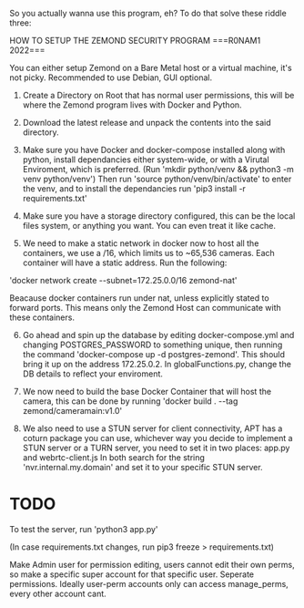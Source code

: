 So you actually wanna use this program, eh?
To do that solve these riddle three:

HOW TO SETUP THE ZEMOND SECURITY PROGRAM
===R0NAM1 2022===

You can either setup Zemond on a Bare Metal host or a virtual machine, it's not picky.
Recommended to use Debian, GUI optional.

1. Create a Directory on Root that has normal user permissions, this will be where the Zemond program lives with Docker and Python.

2. Download the latest release and unpack the contents into the said directory.

3. Make sure you have Docker and docker-compose installed along with python, install dependancies either system-wide, or with a Virutal Enviroment, which is preferred. (Run 'mkdir python/venv && python3 -m venv python/venv')
Then run 'source python/venv/bin/activate' to enter the venv, and to install the dependancies run 'pip3 install -r requirements.txt'

4. Make sure you have a storage directory configured, this can be the local files system, or anything you want. You can even treat it like cache.

5. We need to make a static network in docker now to host all the containers, we use a /16, which limits us to ~65,536 cameras. Each container will have a static address. Run the following:

'docker network create --subnet=172.25.0.0/16 zemond-nat'

Beacause docker containers run under nat, unless explicitly stated to forward ports. This means only the Zemond Host can communicate with these containers.

6. Go ahead and spin up the database by editing docker-compose.yml and changing POSTGRES_PASSWORD to something unique, then running the command 'docker-compose up -d postgres-zemond'. This should bring it up on the address 172.25.0.2. In globalFunctions.py, change the DB details to reflect your enviroment.

7. We now need to build the base Docker Container that will host the camera, this can be done by running 'docker build . --tag zemond/cameramain:v1.0'

8. We also need to use a STUN server for client connectivity, APT has a coturn package you can use, whichever way you decide to implement a STUN server or a TURN server, you need to set it in two places: app.py and webrtc-client.js
In both search for the string 'nvr.internal.my.domain' and set it to your specific STUN server.


# TODO

To test the server, run 'python3 app.py'

(In case requirements.txt changes, run pip3 freeze > requirements.txt)

Make Admin user for permission editing, users cannot edit their own perms, so make a specific super account
for that specific user. Seperate permissions. Ideally user-perm accounts only can access manage_perms, every
other account cant.
